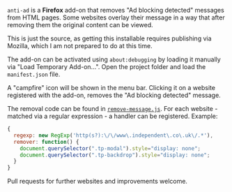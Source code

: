 `anti-ad` is a **Firefox** add-on that removes "Ad blocking detected" messages from HTML pages. Some websites overlay their message in a way that after removing them the original content can be viewed.

This is just the source, as getting this installable requires publishing via Mozilla, which I am not prepared to do at this time.

The add-on can be activated using `about:debugging` by loading it manually via "Load Temporary Add-on...". Open the project folder and load the `manifest.json` file.

A "campfire" icon will be shown in the menu bar. Clicking it on a website registered with the add-on, removes the "Ad blocking detected" message.

The removal code can be found in [`remove-message.js`](remove-message.js). For each website - matched via a regular expression - a handler can be registered. Example:

```javascript
{
  regexp: new RegExp('http(s?):\/\/www\.independent\.co\.uk\/.*'),
  remover: function() {
    document.querySelector(".tp-modal").style="display: none";
    document.querySelector(".tp-backdrop").style="display: none";
  }
}
```

Pull requests for further websites and improvements welcome.
